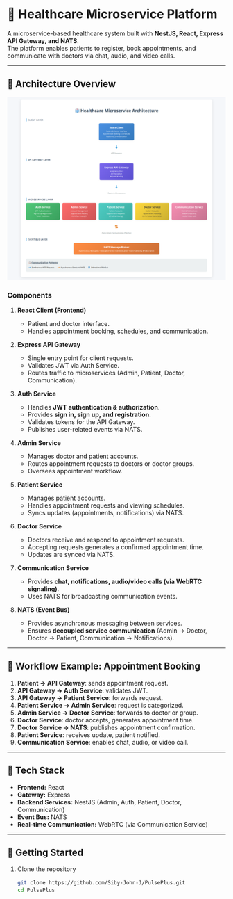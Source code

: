 # 🏥 Healthcare Microservice Platform

A microservice-based healthcare system built with **NestJS, React, Express API Gateway, and NATS**.  
The platform enables patients to register, book appointments, and communicate with doctors via chat, audio, and video calls.

---

## 🔹 Architecture Overview

![System Design Diagram](./pulseplus-sys-design.png)

### Components

1. **React Client (Frontend)**
   - Patient and doctor interface.
   - Handles appointment booking, schedules, and communication.

2. **Express API Gateway**
   - Single entry point for client requests.
   - Validates JWT via Auth Service.
   - Routes traffic to microservices (Admin, Patient, Doctor, Communication).

3. **Auth Service**
   - Handles **JWT authentication & authorization**.
   - Provides **sign in, sign up, and registration**.
   - Validates tokens for the API Gateway.
   - Publishes user-related events via NATS.

4. **Admin Service**
   - Manages doctor and patient accounts.
   - Routes appointment requests to doctors or doctor groups.
   - Oversees appointment workflow.

5. **Patient Service**
   - Manages patient accounts.
   - Handles appointment requests and viewing schedules.
   - Syncs updates (appointments, notifications) via NATS.

6. **Doctor Service**
   - Doctors receive and respond to appointment requests.
   - Accepting requests generates a confirmed appointment time.
   - Updates are synced via NATS.

7. **Communication Service**
   - Provides **chat, notifications, audio/video calls (via WebRTC signaling)**.
   - Uses NATS for broadcasting communication events.

8. **NATS (Event Bus)**
   - Provides asynchronous messaging between services.
   - Ensures **decoupled service communication** (Admin → Doctor, Doctor → Patient, Communication → Notifications).

---

## 🔹 Workflow Example: Appointment Booking

1. **Patient → API Gateway**: sends appointment request.  
2. **API Gateway → Auth Service**: validates JWT.  
3. **API Gateway → Patient Service**: forwards request.  
4. **Patient Service → Admin Service**: request is categorized.  
5. **Admin Service → Doctor Service**: forwards to doctor or group.  
6. **Doctor Service**: doctor accepts, generates appointment time.  
7. **Doctor Service → NATS**: publishes appointment confirmation.  
8. **Patient Service**: receives update, patient notified.  
9. **Communication Service**: enables chat, audio, or video call.

---

## 🔹 Tech Stack

- **Frontend:** React  
- **Gateway:** Express  
- **Backend Services:** NestJS (Admin, Auth, Patient, Doctor, Communication)  
- **Event Bus:** NATS  
- **Real-time Communication:** WebRTC (via Communication Service)  

---

## 🚀 Getting Started

1. Clone the repository
   ```bash
   git clone https://github.com/Siby-John-J/PulsePlus.git
   cd PulsePlus
